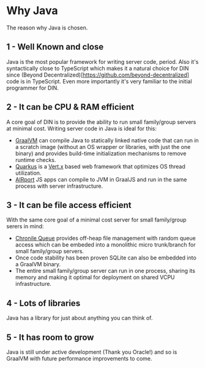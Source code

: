 # Why Java

The reason why Java is chosen.

## 1 - Well Known and close

Java is the most popular framework for writing server code, period.  Also it's syntactically
close to TypeScript which makes it a natural choice for DIN since
(Beyond Decentralized)[https://github.com/beyond-decentralized] code is in TypeScript.  Even more importantly
it's very familiar to the initial programmer for DIN.

## 2 - It can be CPU & RAM efficient

A core goal of DIN is to provide the ability to run small family/group servers at minimal
cost. Writing server code in Java is ideal for this:
* [GraalVM](https://www.graalvm.org/) can compile Java to statically linked native code
that can run in a scratch image (without an OS wrapper or libraries, with just the one
binary) and provides build-time initialization mechanisms to remove runtime checks.
* [Quarkus](https://quarkus.io/) is a [Vert.x](https://vertx.io/) based web framework that
optimizes OS thread utilization.
* [AIRport](https://github.com/beyond-decentralized/AIRport) JS apps can compile to JVM in
GraalJS and run in the same process with server infrastructure.

## 3 - It can be file access efficient

With the same core goal of a minimal cost server for small family/group serers in mind:
* [Chronile Queue](https://github.com/OpenHFT/Chronicle-Queue) provides off-heap file
management with random queue access which can be embeded into a monolithic micro
trunk/branch for small family/group servers.
* Once code stability has been proven SQLite can also be embedded into a GraalVM binary.
* The entire small family/group server can run in one process, sharing its memory and
making it optimal for deployment on shared VCPU infrastructure. 

## 4 - Lots of libraries

Java has a library for just about anything you can think of.

## 5 - It has room to grow
Java is still under active development (Thank you Oracle!) and so is GraalVM with
future performance improvements to come.
